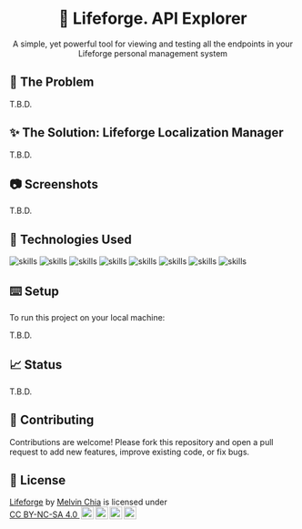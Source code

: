<center><h1 align="center">🛜 Lifeforge. API Explorer</h1></center>

<p align="center">A simple, yet powerful tool for viewing and testing all the endpoints in your Lifeforge personal management system</p>

## 🤔 The Problem

T.B.D.

## ✨ The Solution: Lifeforge Localization Manager

T.B.D.

## 📷 Screenshots

T.B.D.

## 🔧 Technologies Used
![skills](https://img.shields.io/badge/-TYPECRIPT-FF0000?style=for-the-badge&logo=javascript&logoColor=white&color=3178C6)
![skills](https://img.shields.io/badge/-HTML-FF0000?style=for-the-badge&logo=html5&logoColor=white&color=orange)
![skills](https://img.shields.io/badge/-CSS-FF0000?style=for-the-badge&logo=css3&logoColor=white&color=blue)
![skills](https://img.shields.io/badge/-TAILWIND_CSS-FF0000?style=for-the-badge&logo=tailwindcss&logoColor=white&color=teal)
![skills](https://img.shields.io/badge/-REACT_JS-FF0000?style=for-the-badge&logo=react&logoColor=white&color=skyblue)
![skills](https://img.shields.io/badge/-NODE_JS-FF0000?style=for-the-badge&logo=node.js&logoColor=white&color=green)
![skills](https://img.shields.io/badge/-EXPRESS_JS-FF0000?style=for-the-badge&logo=express&logoColor=white&color=black)
![skills](https://img.shields.io/badge/-POCKETBASE-FF0000?style=for-the-badge&logo=pocketbase&logoColor=black&color=white)

## ⌨️ Setup

To run this project on your local machine:

T.B.D.

## 📈 Status

T.B.D.

## 🤝 Contributing

Contributions are welcome! Please fork this repository and open a pull request to add new features, improve existing code, or fix bugs.

## 📄 License

<p xmlns:cc="http://creativecommons.org/ns#" xmlns:dct="http://purl.org/dc/terms/"><a property="dct:title" rel="cc:attributionURL" href="https://github.com/melvinchia3636/lifeforge">Lifeforge</a> by <a rel="cc:attributionURL dct:creator" property="cc:attributionName" href="https://thecodeblog.net">Melvin Chia</a> is licensed under <a href="https://creativecommons.org/licenses/by-nc-sa/4.0/?ref=chooser-v1" target="_blank" rel="license noopener noreferrer" style="display:inline-block;">CC BY-NC-SA 4.0 <img style="height:22px!important;margin-left:3px;vertical-align:text-bottom;" src="https://mirrors.creativecommons.org/presskit/icons/cc.svg?ref=chooser-v1" alt=""><img style="height:22px!important;margin-left:3px;vertical-align:text-bottom;" src="https://mirrors.creativecommons.org/presskit/icons/by.svg?ref=chooser-v1" alt=""><img style="height:22px!important;margin-left:3px;vertical-align:text-bottom;" src="https://mirrors.creativecommons.org/presskit/icons/nc.svg?ref=chooser-v1" alt=""><img style="height:22px!important;margin-left:3px;vertical-align:text-bottom;" src="https://mirrors.creativecommons.org/presskit/icons/sa.svg?ref=chooser-v1" alt=""></a></p> 
